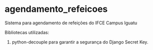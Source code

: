 # agendamento_refeicoes
Sistema para agendamento de refeições do IFCE Campus Iguatu

Bibliotecas utilizadas:
1. python-decouple para garantir a segurança do Django Secret Key.